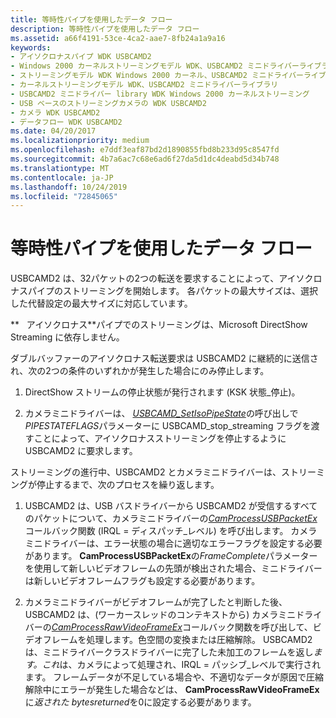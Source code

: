 ```yaml
---
title: 等時性パイプを使用したデータ フロー
description: 等時性パイプを使用したデータ フロー
ms.assetid: a66f4191-53ce-4ca2-aae7-8fb24a1a9a16
keywords:
- アイソクロナスパイプ WDK USBCAMD2
- Windows 2000 カーネルストリーミングモデル WDK、USBCAMD2 ミニドライバーライブラリ
- ストリーミングモデル WDK Windows 2000 カーネル、USBCAMD2 ミニドライバーライブラリ
- カーネルストリーミングモデル WDK、USBCAMD2 ミニドライバーライブラリ
- USBCAMD2 ミニドライバー library WDK Windows 2000 カーネルストリーミング
- USB ベースのストリーミングカメラの WDK USBCAMD2
- カメラ WDK USBCAMD2
- データフロー WDK USBCAMD2
ms.date: 04/20/2017
ms.localizationpriority: medium
ms.openlocfilehash: e7ddf3eaf87bd2d1890855fbd8b233d95c8547fd
ms.sourcegitcommit: 4b7a6ac7c68e6ad6f27da5d1dc4deabd5d34b748
ms.translationtype: MT
ms.contentlocale: ja-JP
ms.lasthandoff: 10/24/2019
ms.locfileid: "72845065"
---
```

# <a name="data-flow-using-isochronous-pipes"></a>等時性パイプを使用したデータ フロー





USBCAMD2 は、32パケットの2つの転送を要求することによって、アイソクロナスパイプのストリーミングを開始します。 各パケットの最大サイズは、選択した代替設定の最大サイズに対応しています。

**   アイソクロナス**パイプでのストリーミングは、Microsoft DirectShow Streaming に依存しません。

 

ダブルバッファーのアイソクロナス転送要求は USBCAMD2 に継続的に送信され、次の2つの条件のいずれかが発生した場合にのみ停止します。

1.  DirectShow ストリームの停止状態が発行されます (KSK 状態\_停止)。

2.  カメラミニドライバーは、 [*USBCAMD\_SetIsoPipeState*](https://docs.microsoft.com/windows-hardware/drivers/ddi/usbcamdi/nc-usbcamdi-pfnusbcamd_setisopipestate)の呼び出しで*PIPESTATEFLAGS*パラメーターに USBCAMD\_stop\_streaming フラグを渡すことによって、アイソクロナスストリーミングを停止するように USBCAMD2 に要求します。

ストリーミングの進行中、USBCAMD2 とカメラミニドライバーは、ストリーミングが停止するまで、次のプロセスを繰り返します。

1.  USBCAMD2 は、USB バスドライバーから USBCAMD2 が受信するすべてのパケットについて、カメラミニドライバーの[*CamProcessUSBPacketEx*](https://docs.microsoft.com/windows-hardware/drivers/ddi/usbcamdi/nc-usbcamdi-pcam_process_packet_routine_ex)コールバック関数 (IRQL = ディスパッチ\_レベル) を呼び出します。 カメラミニドライバーは、エラー状態の場合に適切なエラーフラグを設定する必要があります。 **CamProcessUSBPacketEx**の*FrameComplete*パラメーターを使用して新しいビデオフレームの先頭が検出された場合、ミニドライバーは新しいビデオフレームフラグも設定する必要があります。

2.  カメラミニドライバーがビデオフレームが完了したと判断した後、USBCAMD2 は、(ワーカースレッドのコンテキストから) カメラミニドライバーの[*CamProcessRawVideoFrameEx*](https://docs.microsoft.com/windows-hardware/drivers/ddi/usbcamdi/nc-usbcamdi-pcam_process_raw_frame_routine_ex)コールバック関数を呼び出して、ビデオフレームを処理します。色空間の変換または圧縮解除。 USBCAMD2 は、ミニドライバークラスドライバーに完了した未加工のフレームを返し*ます。これ*は、カメラによって処理され、IRQL = パッシブ\_レベルで実行されます。 フレームデータが不足している場合や、不適切なデータが原因で圧縮解除中にエラーが発生した場合などは、 **CamProcessRawVideoFrameEx**に*返された bytesreturned*を0に設定する必要があります。

 

 





